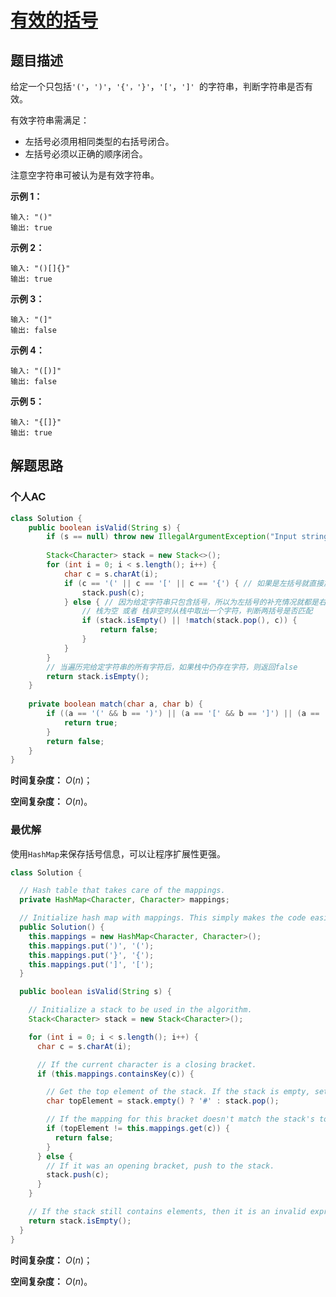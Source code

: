 # [有效的括号](https://leetcode-cn.com/problems/valid-parentheses/)

## 题目描述

给定一个只包括`'('`，`')'`，`'{'，'}'`，`'['`，`']' `的字符串，判断字符串是否有效。

有效字符串需满足：

- 左括号必须用相同类型的右括号闭合。
- 左括号必须以正确的顺序闭合。

注意空字符串可被认为是有效字符串。

**示例 1：**

```
输入: "()"
输出: true
```

**示例 2：**

```
输入: "()[]{}"
输出: true
```

**示例 3：**

```
输入: "(]"
输出: false
```

**示例 4：**

```
输入: "([)]"
输出: false
```

**示例 5：**

```
输入: "{[]}"
输出: true
```

## 解题思路

### 个人AC

```java
class Solution {
    public boolean isValid(String s) {
        if (s == null) throw new IllegalArgumentException("Input string is null");
        
        Stack<Character> stack = new Stack<>();
        for (int i = 0; i < s.length(); i++) {
            char c = s.charAt(i);
            if (c == '(' || c == '[' || c == '{') { // 如果是左括号就直接放到栈中
                stack.push(c);
            } else { // 因为给定字符串只包含括号，所以为左括号的补充情况就都是右括号了
                // 栈为空 或者 栈非空时从栈中取出一个字符，判断两括号是否匹配
                if (stack.isEmpty() || !match(stack.pop(), c)) {
                    return false;
                }
            }
        }
        // 当遍历完给定字符串的所有字符后，如果栈中仍存在字符，则返回false
        return stack.isEmpty();
    }
    
    private boolean match(char a, char b) {
        if ((a == '(' && b == ')') || (a == '[' && b == ']') || (a == '{' && b == '}')) {
            return true;
        }
        return false;
    }
}
```

**时间复杂度：** $O(n)$；

**空间复杂度：** $O(n)$。

### 最优解

使用`HashMap`来保存括号信息，可以让程序扩展性更强。

```java
class Solution {

  // Hash table that takes care of the mappings.
  private HashMap<Character, Character> mappings;

  // Initialize hash map with mappings. This simply makes the code easier to read.
  public Solution() {
    this.mappings = new HashMap<Character, Character>();
    this.mappings.put(')', '(');
    this.mappings.put('}', '{');
    this.mappings.put(']', '[');
  }

  public boolean isValid(String s) {

    // Initialize a stack to be used in the algorithm.
    Stack<Character> stack = new Stack<Character>();

    for (int i = 0; i < s.length(); i++) {
      char c = s.charAt(i);

      // If the current character is a closing bracket.
      if (this.mappings.containsKey(c)) {

        // Get the top element of the stack. If the stack is empty, set a dummy value of '#'
        char topElement = stack.empty() ? '#' : stack.pop();

        // If the mapping for this bracket doesn't match the stack's top element, return false.
        if (topElement != this.mappings.get(c)) {
          return false;
        }
      } else {
        // If it was an opening bracket, push to the stack.
        stack.push(c);
      }
    }

    // If the stack still contains elements, then it is an invalid expression.
    return stack.isEmpty();
  }
}
```

**时间复杂度：** $O(n)$；

**空间复杂度：** $O(n)$。